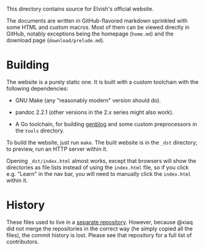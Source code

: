 This directory contains source for Elvish's official website.

The documents are written in GitHub-flavored markdown sprinkled with some HTML
and custom macros. Most of them can be viewed directly in GitHub, notably
exceptions being the homepage (`home.md`) and the download page
(`download/prelude.md`).

# Building

The website is a purely static one. It is built with a custom toolchain with
the following dependencies:

*   GNU Make (any "reasonably modern" version should do).

*   pandoc 2.2.1 (other versions in the 2.x series might also work).

*   A Go toolchain, for building [genblog](https://github.com/xiaq/genblog)
    and some custom preprocessors in the `tools` directory.

To build the website, just run `make`. The built website is in the `_dst`
directory; to preview, run an HTTP server within it.

Opening `_dst/index.html` almost works, except that browsers will show the
directories as file lists instead of using the `index.html` file, so if you
click e.g. "Learn" in the nav bar, you will need to manually click the
`index.html` within it.

# History

These files used to live in a [separate
repository](https://github.com/elves/elvish.io). However, because @xiaq did
not merge the repositories in the correct way (he simply copied all the
files), the commit history is lost. Please see that repository for a full list
of contributors.
